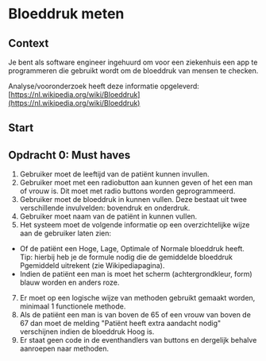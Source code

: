 # Bloeddruk meten

## Context

Je bent als software engineer ingehuurd om voor een ziekenhuis een app te programmeren die gebruikt wordt om de bloeddruk van mensen te checken.

Analyse/vooronderzoek heeft deze informatie opgeleverd: [https://nl.wikipedia.org/wiki/Bloeddruk](https://nl.wikipedia.org/wiki/Bloeddruk)

## Start

## Opdracht 0: Must haves

1.  Gebruiker moet de leeftijd van de patiënt kunnen invullen.
2.  Gebruiker moet met een radiobutton aan kunnen geven of het een man of vrouw is. Dit moet met radio buttons worden geprogrammeerd.
3.  Gebruiker moet de bloeddruk in kunnen vullen. Deze bestaat uit twee verschillende invulvelden: bovendruk en onderdruk.
4.  Gebruiker moet naam van de patiënt in kunnen vullen.
5.  Het systeem moet de volgende informatie op een overzichtelijke wijze aan de gebruiker laten zien:

-   Of de patiënt een Hoge, Lage, Optimale of Normale bloeddruk heeft. Tip: hierbij heb je de formule nodig die de gemiddelde bloeddruk Pgemiddeld uitrekent (zie Wikipediapagina).
-   Indien de patiënt een man is moet het scherm (achtergrondkleur, form) blauw worden en anders roze.

7.  Er moet op een logische wijze van methoden gebruikt gemaakt worden, minimaal 1 functionele methode.
8.  Als de patiënt een man is van boven de 65 of een vrouw van boven de 67 dan moet de melding "Patiënt heeft extra aandacht nodig" verschijnen indien de bloeddruk Hoog is.
9.  Er staat geen code in de eventhandlers van buttons en dergelijk behalve aanroepen naar methoden.
